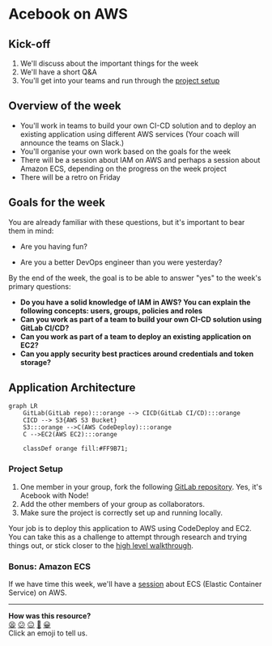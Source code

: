 # Acebook on AWS

## Kick-off

1. We'll discuss about the important things for the week
2. We'll have a short Q&A
3. You'll get into your teams and run through the [project setup](#project-setup)

## Overview of the week

- You'll work in teams to build your own CI-CD solution and to deploy an existing application using different AWS services (Your coach will announce the teams on Slack.)
- You'll organise your own work based on the goals for the week
- There will be a session about IAM on AWS and perhaps a session about Amazon ECS, depending on the progress on the week project
- There will be a retro on Friday

## Goals for the week

You are already familiar with these questions, but it's important to bear them in mind:

* Are you having fun?

* Are you a better DevOps engineer than you were yesterday?

By the end of the week, the goal is to be able to answer "yes" to the week's primary questions:

* **Do you have a solid knowledge of IAM in AWS? You can explain the following concepts: users, groups, policies and roles**
* **Can you work as part of a team to build your own CI-CD solution using GitLab CI/CD?**
* **Can you work as part of a team to deploy an existing application on EC2?**
* **Can you apply security best practices around credentials and token storage?**

## Application Architecture

```mermaid
graph LR
    GitLab(GitLab repo):::orange --> CICD(GitLab CI/CD):::orange
    CICD --> S3{AWS S3 Bucket}
    S3:::orange -->C(AWS CodeDeploy):::orange
    C -->EC2(AWS EC2):::orange

    classDef orange fill:#FF9B71;

```

### Project Setup

1. One member in your group, fork the following [GitLab repository](https://gitlab.com/makers-students/acebook-node-template). Yes, it's Acebook with Node!
2. Add the other members of your group as collaborators.
3. Make sure the project is correctly set up and running locally.

Your job is to deploy this application to AWS using CodeDeploy and EC2. You can
take this as a challenge to attempt through research and trying things out, or
stick closer to the [high level walkthrough](./high-level-walkhrough.md).

### Bonus: Amazon ECS

If we have time this week, we'll have a [session](https://gitlab.com/makers-students/devops-course/-/tree/main/workshops/week-3/amazon_ecs.md) about ECS (Elastic Container Service) on AWS.


<!-- BEGIN GENERATED SECTION DO NOT EDIT -->

---

**How was this resource?**  
[😫](https://airtable.com/shrUJ3t7KLMqVRFKR?prefill_Repository=devops-course&prefill_File=acebook-on-aws/README.md&prefill_Sentiment=😫) [😕](https://airtable.com/shrUJ3t7KLMqVRFKR?prefill_Repository=devops-course&prefill_File=acebook-on-aws/README.md&prefill_Sentiment=😕) [😐](https://airtable.com/shrUJ3t7KLMqVRFKR?prefill_Repository=devops-course&prefill_File=acebook-on-aws/README.md&prefill_Sentiment=😐) [🙂](https://airtable.com/shrUJ3t7KLMqVRFKR?prefill_Repository=devops-course&prefill_File=acebook-on-aws/README.md&prefill_Sentiment=🙂) [😀](https://airtable.com/shrUJ3t7KLMqVRFKR?prefill_Repository=devops-course&prefill_File=acebook-on-aws/README.md&prefill_Sentiment=😀)  
Click an emoji to tell us.

<!-- END GENERATED SECTION DO NOT EDIT -->
